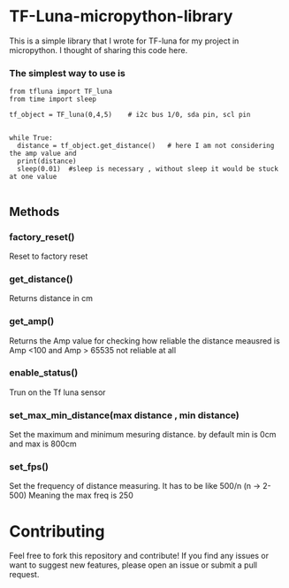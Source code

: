 # TF-Luna-micropython-library

This is a simple library that I wrote for TF-luna for my project in micropython.
I thought of sharing this code here.



### The simplest way to use is
```
from tfluna import TF_luna
from time import sleep

tf_object = TF_luna(0,4,5)    # i2c bus 1/0, sda pin, scl pin


while True:
  distance = tf_object.get_distance()   # here I am not considering the amp value and 
  print(distance)
  sleep(0.01)  #sleep is necessary , without sleep it would be stuck at one value


```


## Methods 

### factory_reset()
Reset to factory reset

### get_distance()
Returns distance in cm

### get_amp()
Returns the Amp value for checking how reliable the distance meausred is 
Amp <100 and Amp > 65535 not reliable at all

### enable_status()
Trun on the Tf luna sensor

### set_max_min_distance(max distance , min distance)
Set the maximum and minimum mesuring distance.
by default min is 0cm and max is 800cm 


### set_fps()
Set the frequency of distance measuring. It has to be like 500/n (n -> 2-500)
Meaning the max freq is 250




# Contributing
Feel free to fork this repository and contribute! If you find any issues or want to suggest new features, please open an issue or submit a pull request.


